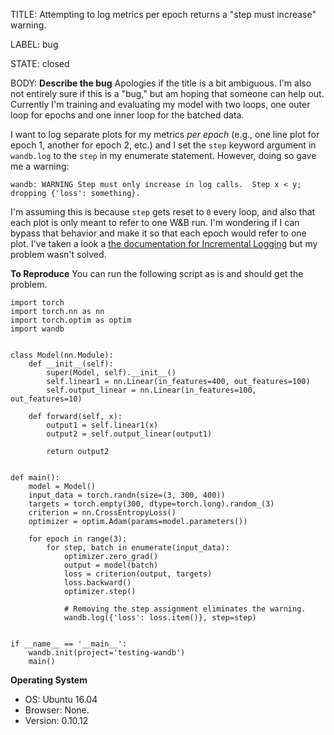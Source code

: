 TITLE:
Attempting to log metrics per epoch returns a "step must increase" warning.

LABEL:
bug

STATE:
closed

BODY:
**Describe the bug**
Apologies if the title is a bit ambiguous. I'm also not entirely sure if this is a "bug," but am hoping that someone can help out. Currently I'm training and evaluating my model with two loops, one outer loop for epochs and one inner loop for the batched data.

I want to log separate plots for my metrics _per epoch_ (e.g., one line plot for epoch 1, another for epoch 2, etc.) and I set the `step` keyword argument in `wandb.log` to the `step` in my enumerate statement. However, doing so gave me a warning:

```
wandb: WARNING Step must only increase in log calls.  Step x < y; dropping {'loss': something}.
```

I'm assuming this is because `step` gets reset to `0` every loop, and also that each plot is only meant to refer to one W&B run. I'm wondering if I can bypass that behavior and make it so that each epoch would refer to one plot. I've taken a look a [the documentation for Incremental Logging](https://docs.wandb.com/library/log#incremental-logging) but my problem wasn't solved.

**To Reproduce**
You can run the following script as is and should get the problem.

```
import torch
import torch.nn as nn
import torch.optim as optim
import wandb


class Model(nn.Module):
    def __init__(self):
        super(Model, self).__init__()
        self.linear1 = nn.Linear(in_features=400, out_features=100)
        self.output_linear = nn.Linear(in_features=100, out_features=10)

    def forward(self, x):
        output1 = self.linear1(x)
        output2 = self.output_linear(output1)

        return output2


def main():
    model = Model()
    input_data = torch.randn(size=(3, 300, 400))
    targets = torch.empty(300, dtype=torch.long).random_(3)
    criterion = nn.CrossEntropyLoss()
    optimizer = optim.Adam(params=model.parameters())

    for epoch in range(3):
        for step, batch in enumerate(input_data):
            optimizer.zero_grad()
            output = model(batch)
            loss = criterion(output, targets)
            loss.backward()
            optimizer.step()

            # Removing the step assignment eliminates the warning.
            wandb.log({'loss': loss.item()}, step=step)


if __name__ == '__main__':
    wandb.init(project='testing-wandb')
    main()
```

**Operating System**
 - OS: Ubuntu 16.04
 - Browser: None.
 - Version: 0.10.12


